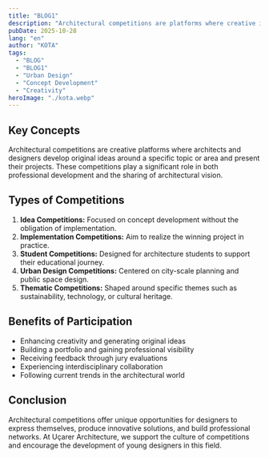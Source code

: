 ```yaml
---
title: "BLOG1"
description: "Architectural competitions are platforms where creative ideas emerge and design boundaries are challenged."
pubDate: 2025-10-28
lang: "en"
author: "KOTA"
tags:
  - "BLOG"
  - "BLOG1"
  - "Urban Design"
  - "Concept Development"
  - "Creativity"
heroImage: "./kota.webp"
---
```


## Key Concepts
Architectural competitions are creative platforms where architects and designers develop original ideas around a specific topic or area and present their projects. These competitions play a significant role in both professional development and the sharing of architectural vision.

## Types of Competitions
<ol>
  <li><strong>Idea Competitions:</strong> Focused on concept development without the obligation of implementation.</li>
  <li><strong>Implementation Competitions:</strong> Aim to realize the winning project in practice.</li>
  <li><strong>Student Competitions:</strong> Designed for architecture students to support their educational journey.</li>
  <li><strong>Urban Design Competitions:</strong> Centered on city-scale planning and public space design.</li>
  <li><strong>Thematic Competitions:</strong> Shaped around specific themes such as sustainability, technology, or cultural heritage.</li>
</ol>

## Benefits of Participation
- Enhancing creativity and generating original ideas  
- Building a portfolio and gaining professional visibility  
- Receiving feedback through jury evaluations  
- Experiencing interdisciplinary collaboration  
- Following current trends in the architectural world  

## Conclusion
Architectural competitions offer unique opportunities for designers to express themselves, produce innovative solutions, and build professional networks. At Uçarer Architecture, we support the culture of competitions and encourage the development of young designers in this field.
